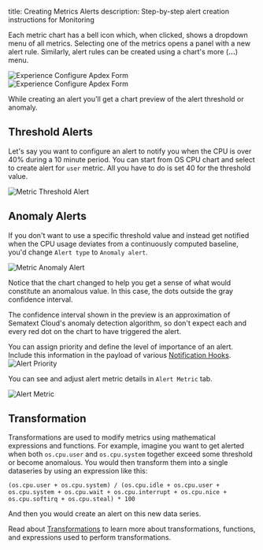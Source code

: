 title: Creating Metrics Alerts
description: Step-by-step alert creation instructions for Monitoring

Each metric chart has a bell icon which, when clicked, shows a dropdown menu of all metrics. Selecting one of the metrics opens a panel with a new alert rule. Similarly, alert rules can be created using a chart's more (**...**) menu.

<div class="mdl-grid">
  <div class="mdl-cell mdl-cell--4-col">
    <img
      class="content-modal-image"
      alt="Experience Configure Apdex Form"
      src="../../images/alerts/image_20.png"
      title="Create Alert"
    />
  </div>
  <div class="mdl-cell mdl-cell--8-col">
    <img
      class="content-modal-image"
      alt="Experience Configure Apdex Form"
      src="../../images/alerts/image_21.png"
      title="Create Alert from Context Menu"
    />
  </div>
</div>

While creating an alert you'll get a chart preview of the alert threshold or anomaly.

## Threshold Alerts

Let's say you want to configure an alert to notify you when the CPU is over 40% during a 10 minute period. You can start from OS CPU chart and select to create alert for `user` metric. All you have to do is set 40 for the threshold value.

![Metric Threshold Alert](/docs/images/alerts/metric-alert_2.png)

## Anomaly Alerts

If you don't want to use a specific threshold value and instead get notified when the CPU usage deviates from a continuously computed baseline, you'd change `Alert type` to `Anomaly alert`.

![Metric Anomaly Alert](/docs/images/alerts/metric-anomaly-alert_2.png)

Notice that the chart changed to help you get a sense of what would constitute an anomalous value. In this case, the dots outside the gray confidence interval.

The confidence interval shown in the preview is an approximation of Sematext Cloud's anomaly detection algorithm, so don't expect each and every red dot on the chart to have triggered the alert.

You can assign priority and define the level of importance of an alert. Include this information in the payload of various [Notification Hooks](/docs/alerts/alert-notifications).
![Alert Priority](/docs/images/alerts/alert_priority.png)

You can see and adjust alert metric details in `Alert Metric` tab.

![Alert Metric](/docs/images/alerts/metric-series.png)

## Transformation

Transformations are used to modify metrics using mathematical expressions and functions. For example, imagine you want to get alerted when both `os.cpu.user` and `os.cpu.system` together exceed some threshold or become anomalous.  You would then transform them into a single dataseries by using an expression like this:

```
(os.cpu.user + os.cpu.system) / (os.cpu.idle + os.cpu.user + os.cpu.system + os.cpu.wait + os.cpu.interrupt + os.cpu.nice + os.cpu.softirq + os.cpu.steal) * 100
```

And then you would create an alert on this new data series.

Read about [Transformations](/docs/dashboards/chart-builder/#transformation) to learn more about transformations, functions, and expressions used to perform transformations.
